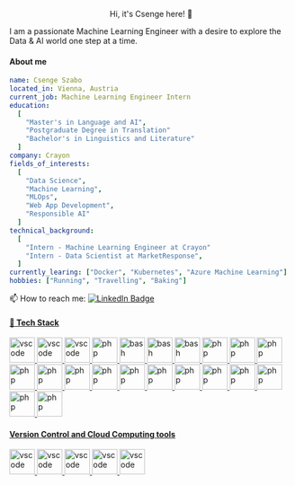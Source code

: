 <p align="center">
Hi, it's Csenge here! 👋
</p>

I am a passionate Machine Learning Engineer with a desire to explore the Data & AI world one step at a time.

#### About me

```yaml
name: Csenge Szabo
located_in: Vienna, Austria
current_job: Machine Learning Engineer Intern
education:
  [
    "Master's in Language and AI",
    "Postgraduate Degree in Translation"
    "Bachelor's in Linguistics and Literature"
  ]
company: Crayon
fields_of_interests:
  [
    "Data Science",
    "Machine Learning",
    "MLOps",
    "Web App Development",
    "Responsible AI"
  ]
technical_background:
  [
    "Intern - Machine Learning Engineer at Crayon"
    "Intern - Data Scientist at MarketResponse",
  ]
currently_learing: ["Docker", "Kubernetes", "Azure Machine Learning"]
hobbies: ["Running", "Travelling", "Baking"]
```


📫 How to reach me: <a href="https://www.linkedin.com/in/szabo-csenge/)"><img src="https://img.shields.io/badge/LinkedIn-blue?style=for-the-badge&logo=linkedin&logoColor=white" alt="LinkedIn Badge"/>


#### 🚀 Tech Stack
<p align="left">
<img src="https://cdn.jsdelivr.net/gh/devicons/devicon/icons/python/python-original.svg" alt="vscode" width="45" height="45"/>
<img src="https://cdn.jsdelivr.net/gh/devicons/devicon/icons/anaconda/anaconda-original.svg" alt="vscode" width="45" height="45"/>
<img src="https://cdn.jsdelivr.net/gh/devicons/devicon/icons/vscode/vscode-original.svg" alt="vscode" width="45" height="45"/>
<img src="https://cdn.jsdelivr.net/gh/devicons/devicon/icons/jupyter/jupyter-original.svg" alt="php" width="45" height="45"/>
<img src="https://cdn.jsdelivr.net/gh/devicons/devicon/icons/scikitlearn/scikitlearn-original.svg" alt="bash" width="45" height="45"/>
<img src="https://cdn.jsdelivr.net/gh/devicons/devicon/icons/pytorch/pytorch-original.svg" alt="bash" width="45" height="45"/>
<img src="https://cdn.jsdelivr.net/gh/devicons/devicon/icons/tensorflow/tensorflow-original.svg" alt="bash" width="45" height="45"/>
<img src="https://cdn.jsdelivr.net/gh/devicons/devicon/icons/matplotlib/matplotlib-original.svg" alt="php" width="45" height="45"/>
<img src="https://cdn.jsdelivr.net/gh/devicons/devicon/icons/numpy/numpy-original.svg" alt="php" width="45" height="45"/>
<img src="https://cdn.jsdelivr.net/gh/devicons/devicon/icons/pandas/pandas-original.svg" alt="php" width="45" height="45"/>
<img src="https://cdn.jsdelivr.net/gh/devicons/devicon/icons/grafana/grafana-original.svg" alt="php" width="45" height="45"/>
<img src="https://cdn.jsdelivr.net/gh/devicons/devicon/icons/docker/docker-original.svg" alt="php" width="45" height="45"/>
<img src="https://cdn.jsdelivr.net/gh/devicons/devicon/icons/kubernetes/kubernetes-original.svg" alt="php" width="45" height="45"/>
<img src="https://cdn.jsdelivr.net/gh/devicons/devicon/icons/fastapi/fastapi-original.svg" alt="php" width="45" height="45"/>
<img src="https://cdn.jsdelivr.net/gh/devicons/devicon/icons/postgresql/postgresql-original.svg" alt="php" width="45" height="45"/>
<img src="https://cdn.jsdelivr.net/gh/devicons/devicon/icons/mongodb/mongodb-original.svg" alt="php" width="45" height="45"/>
<img src="https://cdn.jsdelivr.net/gh/devicons/devicon/icons/prometheus/prometheus-original.svg" alt="php" width="45" height="45"/>
<img src="https://cdn.jsdelivr.net/gh/devicons/devicon/icons/streamlit/streamlit-original.svg" alt="php" width="45" height="45"/>
<img src="https://cdn.jsdelivr.net/gh/devicons/devicon/icons/canva/canva-original.svg" alt="php" width="45" height="45"/>
<img src="https://cdn.jsdelivr.net/gh/devicons/devicon/icons/confluence/confluence-original.svg" alt="php" width="45" height="45"/>
<img src="https://cdn.jsdelivr.net/gh/devicons/devicon/icons/notion/notion-original.svg" alt="php" width="45" height="45"/>
<img src="https://cdn.jsdelivr.net/gh/devicons/devicon/icons/jira/jira-original.svg" alt="php" width="45" height="45"/>
</p>

#### Version Control and Cloud Computing tools
<p align="left">
<img src="https://cdn.jsdelivr.net/gh/devicons/devicon/icons/git/git-original.svg" alt="vscode" width="45" height="45"/>
<img src="https://cdn.jsdelivr.net/gh/devicons/devicon/icons/github/github-original.svg" alt="vscode" width="45" height="45"/>
<img src="https://cdn.jsdelivr.net/gh/devicons/devicon/icons/githubactions/githubactions-original.svg" alt="vscode" width="45" height="45"/>
<img src="https://cdn.jsdelivr.net/gh/devicons/devicon/icons/azure/azure-original.svg" alt="vscode" width="45" height="45"/>
<img src="https://cdn.jsdelivr.net/gh/devicons/devicon/icons/terraform/terraform-original.svg" alt="vscode" width="45" height="45"/>
</p>


